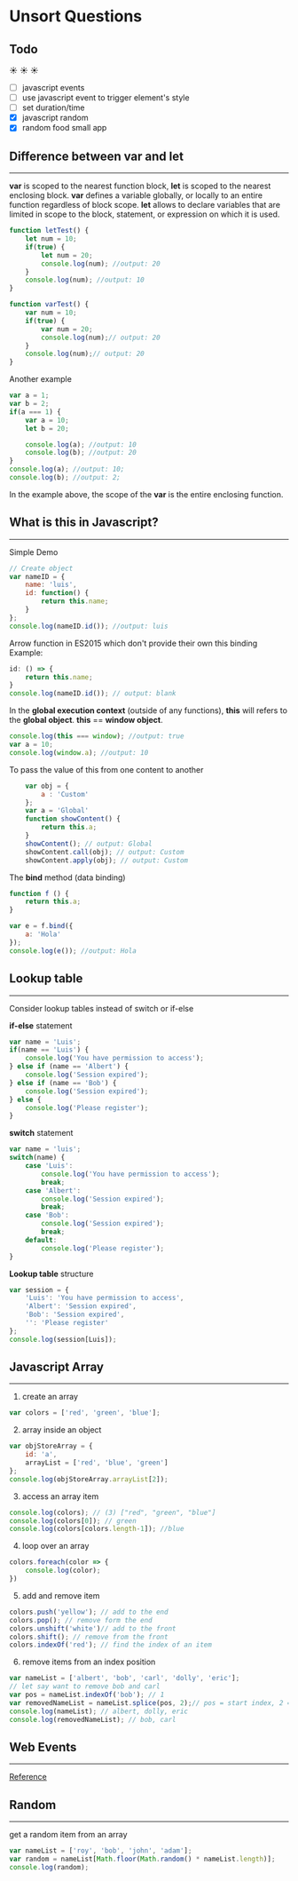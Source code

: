 # Unsort Questions #

## Todo ##
:sunny: :sunny: :sunny:

- [ ] javascript events
- [ ] use javascript event to trigger element's style
- [ ] set duration/time 
- [x] javascript random
- [x] random food small app

## Difference between **var** and **let** ##
---
**var** is scoped to the nearest function block, **let** is scoped to the nearest enclosing block.
**var** defines a variable globally, or locally to an entire function regardless of block scope. **let** allows to declare variables that are limited in scope to the block, statement, or expression on which it is used.

```javascript
function letTest() {
    let num = 10;
    if(true) {
        let num = 20;
        console.log(num); //output: 20   
    }
    console.log(num); //output: 10
}
```
```javascript
function varTest() {
    var num = 10;
    if(true) {
        var num = 20;
        console.log(num);// output: 20
    }
    console.log(num);// output: 20
}
```
Another example
```javascript
var a = 1;
var b = 2;
if(a === 1) {
    var a = 10;
    let b = 20;

    console.log(a); //output: 10
    console.log(b); //output: 20
}
console.log(a); //output: 10;
console.log(b); //output: 2;
```
In the example above, the scope of the **var** is the entire enclosing function.

## What is **this** in Javascript? ##
---
Simple Demo
```javascript
// Create object
var nameID = {
    name: 'luis',
    id: function() {
        return this.name;
    }
};
console.log(nameID.id()); //output: luis
```
Arrow function in ES2015 which don't provide their own this binding
Example:
```javascript
id: () => {
    return this.name;
}
console.log(nameID.id()); // output: blank
```
In the **global execution context** (outside of any functions), **this** will refers to the **global object**. **this** == **window object**.

```javascript
console.log(this === window); //output: true
var a = 10;
console.log(window.a); //output: 10
```
To pass the value of this from one content to another
```javascript
    var obj = {
        a : 'Custom'
    };
    var a = 'Global'
    function showContent() {
        return this.a;
    }
    showContent(); // output: Global
    showContent.call(obj); // output: Custom
    showContent.apply(obj); // output: Custom
```
The **bind** method (data binding)
```javascript
function f () {
    return this.a;
}

var e = f.bind({
    a: 'Hola'
});
console.log(e()); //output: Hola
```
## Lookup table ##
---
Consider lookup tables instead of switch or if-else

**if-else** statement
```javascript
var name = 'Luis';
if(name == 'Luis') {
    console.log('You have permission to access');
} else if (name == 'Albert') {
    console.log('Session expired');
} else if (name == 'Bob') {
    console.log('Session expired');
} else {
    console.log('Please register');
}
```
**switch** statement
```javascript
var name = 'luis';
switch(name) {
    case 'Luis':
        console.log('You have permission to access');
        break;
    case 'Albert':
        console.log('Session expired');
        break;
    case 'Bob':
        console.log('Session expired');
        break;
    default:
        console.log('Please register');
}
```
**Lookup table** structure
```javascript
var session = {
    'Luis': 'You have permission to access',
    'Albert': 'Session expired',
    'Bob': 'Session expired',
    '': 'Please register'
};
console.log(session[Luis]);
```
## Javascript Array ##
---
1. create an array
```javascript
var colors = ['red', 'green', 'blue'];
```
2. array inside an object
```javascript
var objStoreArray = {
    id: 'a',
    arrayList = ['red', 'blue', 'green']
};
console.log(objStoreArray.arrayList[2]);
```
3. access an array item
```javascript
console.log(colors); // (3) ["red", "green", "blue"]
console.log(colors[0]); // green
console.log(colors[colors.length-1]); //blue
```
4. loop over an array
```javascript
colors.foreach(color => {
    console.log(color);
})
```
5. add and remove item
```javascript
colors.push('yellow'); // add to the end
colors.pop(); // remove form the end
colors.unshift('white')// add to the front
colors.shift(); // remove from the front
colors.indexOf('red'); // find the index of an item
```
6. remove items from an index position
```javascript
var nameList = ['albert', 'bob', 'carl', 'dolly', 'eric'];
// let say want to remove bob and carl
var pos = nameList.indexOf('bob'); // 1
var removedNameList = nameList.splice(pos, 2);// pos = start index, 2 = defines the number of items to be removed
console.log(nameList); // albert, dolly, eric
console.log(removedNameList); // bob, carl
```

## Web Events ##
---
[Reference](https://developer.mozilla.org/en-US/docs/Web/Events)

## Random ##
---
get a random item from an array
```javascript
var nameList = ['roy', 'bob', 'john', 'adam'];
var random = nameList[Math.floor(Math.random() * nameList.length)];
console.log(random);
```